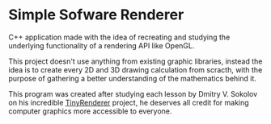 # Simple Sofware Renderer

C++ application made with the idea of recreating and studying the underlying functionality of a rendering API like OpenGL. 

This project doesn't use anything from existing graphic libraries, instead the idea is to create every 2D and 3D drawing calculation from scracth, with the purpose of gathering a better understanding of the mathematics behind it.

This program was created after studying each lesson by Dmitry V. Sokolov on his incredible [TinyRenderer](https://github.com/ssloy/tinyrenderer) project, he deserves all credit for making computer graphics more accessible to everyone.

